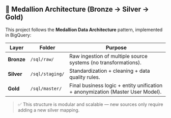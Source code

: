 ## 🧱 Medallion Architecture (Bronze → Silver → Gold)

This project follows the **Medallion Data Architecture** pattern, implemented in BigQuery:

| Layer | Folder | Purpose |
|-------|--------|----------|
| **Bronze** | `/sql/raw/` | Raw ingestion of multiple source systems (no transformations). |
| **Silver** | `/sql/staging/` | Standardization + cleaning + data quality rules. |
| **Gold** | `/sql/master/` | Final business logic + entity unification + anonymization (Master User Model). |

> ✅ This structure is modular and scalable — new sources only require adding a new silver mapping.
